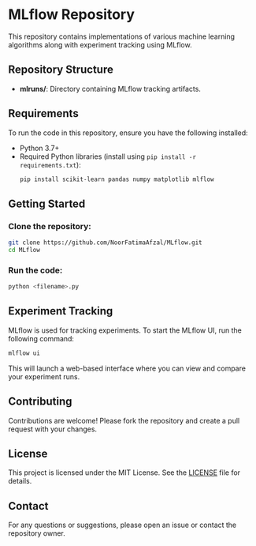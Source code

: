 # MLflow Repository

This repository contains implementations of various machine learning algorithms along with experiment tracking using MLflow.

## Repository Structure

- **mlruns/**: Directory containing MLflow tracking artifacts.

## Requirements

To run the code in this repository, ensure you have the following installed:

- Python 3.7+
- Required Python libraries (install using `pip install -r requirements.txt`):
    ```bash
    pip install scikit-learn pandas numpy matplotlib mlflow
    ```

## Getting Started

### Clone the repository:
```bash
git clone https://github.com/NoorFatimaAfzal/MLflow.git
cd MLflow
```

### Run the code:
```bash
python <filename>.py
```

## Experiment Tracking

MLflow is used for tracking experiments. To start the MLflow UI, run the following command:
```bash
mlflow ui
```
This will launch a web-based interface where you can view and compare your experiment runs.

## Contributing

Contributions are welcome! Please fork the repository and create a pull request with your changes.

## License

This project is licensed under the MIT License. See the [LICENSE](LICENSE) file for details.

## Contact

For any questions or suggestions, please open an issue or contact the repository owner.